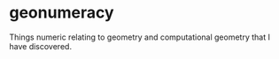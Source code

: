 # geonumeracy
Things numeric relating to geometry and computational geometry that I have discovered.
